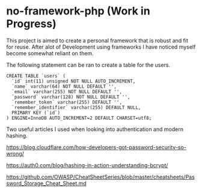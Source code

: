 # no-framework-php (Work in Progress)

This project is aimed to create a personal framework that is robust and fit for reuse. After alot of Development using frameworks I have noticed myself become somewhat reliant on them.

The following statement can be ran to create a table for the users.
```
CREATE TABLE `users` (
  `id` int(11) unsigned NOT NULL AUTO_INCREMENT,
  `name` varchar(64) NOT NULL DEFAULT '',
  `email` varchar(255) NOT NULL DEFAULT '',
  `password` varchar(128) NOT NULL DEFAULT '',
  `remember_token` varchar(255) DEFAULT '',
  `remember_identifier` varchar(255) DEFAULT NULL,
  PRIMARY KEY (`id`)
) ENGINE=InnoDB AUTO_INCREMENT=2 DEFAULT CHARSET=utf8;
```

Two useful articles I used when looking into authentication and modern hashing. 

https://blog.cloudflare.com/how-developers-got-password-security-so-wrong/

https://auth0.com/blog/hashing-in-action-understanding-bcrypt/

https://github.com/OWASP/CheatSheetSeries/blob/master/cheatsheets/Password_Storage_Cheat_Sheet.md